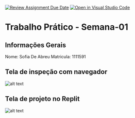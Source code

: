 [![Review Assignment Due Date](https://classroom.github.com/assets/deadline-readme-button-22041afd0340ce965d47ae6ef1cefeee28c7c493a6346c4f15d667ab976d596c.svg)](https://classroom.github.com/a/Ue6hVgM5)
[![Open in Visual Studio Code](https://classroom.github.com/assets/open-in-vscode-2e0aaae1b6195c2367325f4f02e2d04e9abb55f0b24a779b69b11b9e10269abc.svg)](https://classroom.github.com/online_ide?assignment_repo_id=18229657&assignment_repo_type=AssignmentRepo)
# Trabalho Prático - Semana-01

## Informações Gerais
Nome: Sofia De Abreu
Matricula: 1111591

## Tela de inspeção com navegador
![alt text](image.png)


## Tela de projeto no Replit

![alt text](image-1.png)